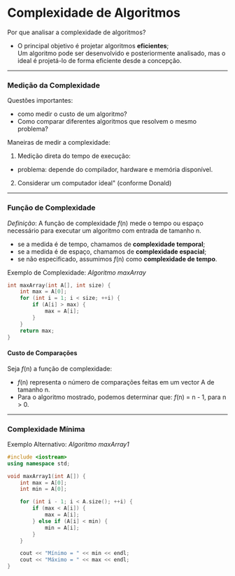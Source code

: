 # Complexidade de Algoritmos

Por que analisar a complexidade de algoritmos?  
- O principal objetivo é projetar algoritmos **eficientes**;  
Um algoritmo pode ser desenvolvido e posteriormente analisado, mas o ideal é projetá-lo de forma eficiente desde a concepção.  
---
### Medição da Complexidade 

Questões importantes:   
- como medir o custo de um algoritmo?   
- Como comparar diferentes algoritmos que resolvem o mesmo problema?  

Maneiras de medir a complexidade:  
 1. Medição direta do tempo de execução:  
 - problema: depende do compilador, hardware e memória disponível.  
 2. Considerar um computador ideal" (conforme Donald)  

---
### Função de Complexidade 

*Definição*: A função de complexidade *f*(n) mede o tempo ou espaço necessário para executar um algoritmo com entrada de tamanho n.
- se a medida é de tempo, chamamos de **complexidade temporal**;
- se a medida é de espaço, chamamos de **complexidade espacial**;
- se não especificado, assumimos *f*(n) como **complexidade de tempo**.


Exemplo de Complexidade: *Algoritmo maxArray*

```cpp
int maxArray(int A[], int size) {
    int max = A[0];
    for (int i = 1; i < size; ++i) {
        if (A[i] > max) {
            max = A[i];
        }
    }
    return max;
}
```

#### Custo de Comparações

Seja *f*(n) a função de complexidade:
- *f*(n) representa o número de comparações feitas em um vector A de tamanho n. 
- Para o algoritmo mostrado, podemos determinar que: 
*f*(n) = n - 1, para n > 0. 

---
### Complexidade Mínima

Exemplo Alternativo: *Algoritmo maxArray1*

```cpp
#include <iostream>
using namespace std;

void maxArray1(int A[]) {
    int max = A[0];
    int min = A[0];

    for (int i - 1; i < A.size(); ++i) {
        if (max < A[i]) {
            max = A[i];
        } else if (A[i] < min) {
            min = A[i];
        }
    }

    cout << "Mínimo = " << min << endl;
    cout << "Máximo = " << max << endl;
}
```
